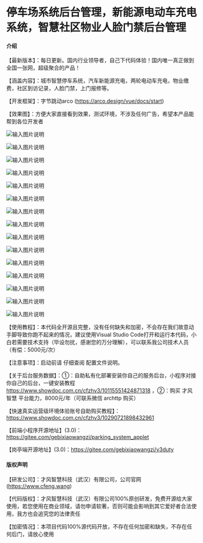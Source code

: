 # 停车场系统后台管理，新能源电动车充电系统，智慧社区物业人脸门禁后台管理

#### 介绍

【最新版本】：每日更新。国内行业领导者，自己下代码体验！国内唯一真正做到全国一张网，超级聚合的产品！

【涵盖内容】：城市智慧停车系统，汽车新能源充电，两轮电动车充电，物业缴费，社区到访记录，人脸门禁，上门报修等。

【开发框架】：字节跳动arco (https://arco.design/vue/docs/start)

【效果图】：方便大家直接看到效果，测试环境，不涉及任何广告，希望本产品能帮到各位开发者

![输入图片说明](%E5%BE%AE%E4%BF%A1%E6%88%AA%E5%9B%BE_20240306213611.png)

![输入图片说明](%E5%BE%AE%E4%BF%A1%E6%88%AA%E5%9B%BE_20240306213557.png)

![输入图片说明](%E5%BE%AE%E4%BF%A1%E6%88%AA%E5%9B%BE_20240306213706.png)

![输入图片说明](%E5%BE%AE%E4%BF%A1%E6%88%AA%E5%9B%BE_20240306213723.png)

![输入图片说明](%E5%BE%AE%E4%BF%A1%E6%88%AA%E5%9B%BE_20240306213745.png)

![输入图片说明](%E5%BE%AE%E4%BF%A1%E6%88%AA%E5%9B%BE_20240306213758.png)

![输入图片说明](%E5%BE%AE%E4%BF%A1%E6%88%AA%E5%9B%BE_20240306214303.png)

![输入图片说明](%E5%BE%AE%E4%BF%A1%E6%88%AA%E5%9B%BE_20240306213824.png)

![输入图片说明](%E5%BE%AE%E4%BF%A1%E6%88%AA%E5%9B%BE_20240306213836.png)

![输入图片说明](%E5%BE%AE%E4%BF%A1%E6%88%AA%E5%9B%BE_20240306213909.png)

![输入图片说明](%E5%BE%AE%E4%BF%A1%E6%88%AA%E5%9B%BE_20240306213953.png)

![输入图片说明](%E5%BE%AE%E4%BF%A1%E6%88%AA%E5%9B%BE_20240306214119.png)

![输入图片说明](%E5%BE%AE%E4%BF%A1%E6%88%AA%E5%9B%BE_20240306214150.png)

![输入图片说明](%E5%BE%AE%E4%BF%A1%E6%88%AA%E5%9B%BE_20240306214217.png)

![输入图片说明](%E5%BE%AE%E4%BF%A1%E6%88%AA%E5%9B%BE_20240306214228.png)



【使用教程】：本代码全开源且完整，没有任何缺失和加密，不会存在我们故意动手脚导致你跑不起来的情况，建议使用Visual Studio Code打开和运行本代码，小白若需要技术支持（毕设勿扰，感谢您的万分理解），可以联系我公司技术人员（有偿：5000元/次）

【注意事项】：启动前请 仔细查阅 配置文件说明。

【关于后台服务数据】：①：自助私有化部署安装你自己的服务后台，小程序对接你自己的后台，一键安装教程 https://www.showdoc.com.cn/cfzhv3/10115551424871318 ，②：购买 才风智慧 平台能力，8000元/年（可联系微信 archttp 购买）

【快速真实运营级环境体验账号自助购买教程】：https://www.showdoc.com.cn/cfzhv3/10290721898432961

【前端小程序开源地址】(3.0)：https://gitee.com/gebixiaowangzi/parking_system_applet

【岗亭端开源地址】(3.0)：https://gitee.com/gebixiaowangzi/v3duty

#### 版权声明

 【研发公司】：才风智慧科技（武汉）有限公司，公司官网(https://www.cfeng.wang)

 【代码版权】：才风智慧科技（武汉）有限公司100%原创研发，免费开源给大家使用，若您使用在商业领域，请勿申请软著，否则可能会影响到其它爱好者合法使用，我方也会追究您的法律责任

 【加密情况】：本项目代码100%源代码开放，不存在任何加密和缺失，不存在任何后门，请放心使用

